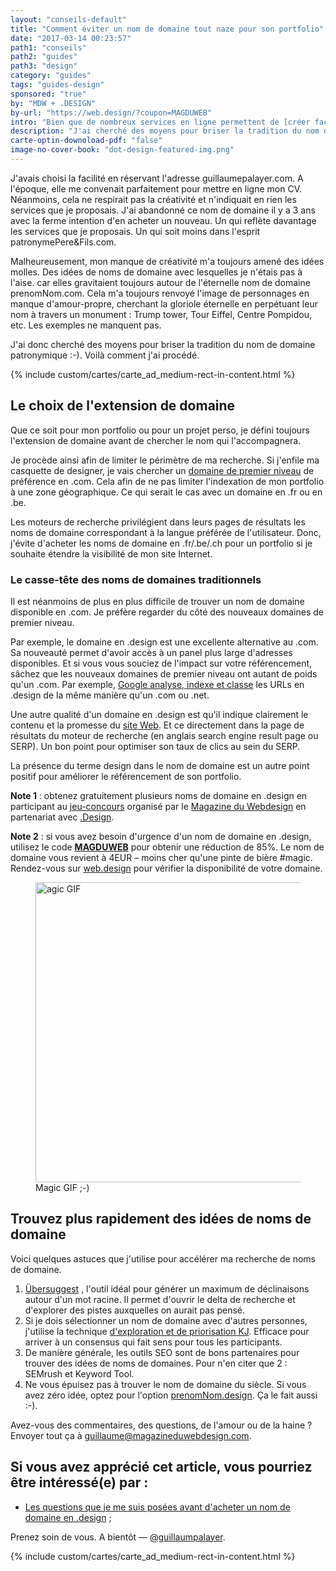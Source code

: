 ```yaml
---
layout: "conseils-default"
title: "Comment éviter un nom de domaine tout naze pour son portfolio"
date: "2017-03-14 00:23:57"
path1: "conseils"
path2: "guides"
path3: "design"
category: "guides"
tags: "guides-design"
sponsored: "true"
by: "MDW + .DESIGN"
by-url: "https://web.design/?coupon=MAGDUWEB"
intro: "Bien que de nombreux services en ligne permettent de [créer facilement son portfolio](http://www.magazineduwebdesign.com/conseils/guides/6-etapes-pour-foirer-le-design-de-son-portfolio/) , je préfère l'ancienne méthode. A savoir, acheter mon nom de domaine, uploader mon travail sur un serveur et ouvrir une bouteille de champagne pour fêter ça. Seul problème, le nom de domaine de mon [portfolio](http://www.magazineduwebdesign.com/collection/56-approches-cr-atives-de-portfolios-s-lection-automne-2016/) était tout naze."
description: "J'ai cherché des moyens pour briser la tradition du nom de domaine patronymique :-). Voilà comment j'ai procédé."
carte-optin-downoload-pdf: "false"
image-no-cover-book: "dot-design-featured-img.png"
---
```

J'avais choisi la facilité en réservant l'adresse guillaumepalayer.com. A l'époque, elle me convenait parfaitement pour mettre en ligne mon CV. Néanmoins, cela ne respirait pas la créativité et n'indiquait en rien les services que je proposais. J'ai abandonné ce nom de domaine il y a 3 ans avec la ferme intention d'en acheter un nouveau. Un qui reflète davantage les services que je proposais. Un qui soit moins dans l'esprit patronymePere&Fils.com.

Malheureusement, mon manque de créativité m'a toujours amené des idées molles. Des idées de noms de domaine avec lesquelles je n'étais pas à l'aise. car elles gravitaient toujours autour de l'éternelle nom de domaine prenomNom.com. Cela m'a toujours renvoyé l'image de personnages en manque d'amour-propre, cherchant la gloriole éternelle en perpétuant leur nom à travers un monument : Trump tower, Tour Eiffel, Centre Pompidou, etc. Les exemples ne manquent pas.

J'ai donc cherché des moyens pour briser la tradition du nom de domaine patronymique :-). Voilà comment j'ai procédé.

{% include custom/cartes/carte_ad_medium-rect-in-content.html %}

## Le choix de l'extension de domaine

Que ce soit pour mon portfolio ou pour un projet perso, je défini toujours l'extension de domaine avant de chercher le nom qui l'accompagnera.

Je procède ainsi afin de limiter le périmètre de ma recherche. Si j'enfile ma casquette de designer, je vais chercher un [domaine de premier niveau](https://fr.wikipedia.org/wiki/Domaine_de_premier_niveau) de préférence en .com. Cela afin de ne pas limiter l'indexation de mon portfolio à une zone géographique. Ce qui serait le cas avec un domaine en .fr ou en .be.

Les moteurs de recherche privilégient dans leurs pages de résultats les noms de domaine correspondant à la langue préférée de l'utilisateur. Donc, j'évite d'acheter les noms de domaine en .fr/.be/.ch pour un portfolio si je souhaite étendre la visibilité de mon site Internet.

### Le casse-tête des noms de domaines traditionnels

Il est néanmoins de plus en plus difficile de trouver un nom de domaine disponible en .com. Je préfère regarder du côté des nouveaux domaines de premier niveau.

Par exemple, le domaine en .design est une excellente alternative au .com. Sa nouveauté permet d'avoir accès à un panel plus large d'adresses disponibles. Et si vous vous souciez de l'impact sur votre référencement, sâchez que les nouveaux domaines de premier niveau ont autant de poids qu'un .com. Par exemple, [Google analyse, indexe et classe](http://mdw.design/2kdhStR) les URLs en .design de la même manière qu'un .com ou .net.

Une autre qualité d'un domaine en .design est qu'il indique clairement le contenu et la promesse du [site Web](http://www.magazineduwebdesign.com/inspirations/ui-design/sites-web/). Et ce directement dans la page de résultats du moteur de recherche (en anglais search engine result page ou SERP). Un bon point pour optimiser son taux de clics au sein du SERP.

La présence du terme design dans le nom de domaine est un autre point positif pour améliorer le référencement de son portfolio.

**Note 1** : obtenez gratuitement plusieurs noms de domaine en .design en participant au [jeu-concours](http://www.magazineduwebdesign.com/concours/) organisé par le [Magazine du Webdesign](http://www.magazineduwebdesign.com/) en partenariat avec [.Design](https://web.design/?coupon=MAGDUWEB).

**Note 2** : si vous avez besoin d'urgence d'un nom de domaine en .design, utilisez le code **[MAGDUWEB](https://web.design/?coupon=MAGDUWEB)** pour obtenir une réduction de 85%. Le nom de domaine vous revient à 4EUR – moins cher qu'une pinte de bière #magic. Rendez-vous sur [web.design](https://web.design/?coupon=MAGDUWEB) pour vérifier la disponibilité de votre domaine.

<figure class="figure-img mod-img-small-align-middle">
  <img src="https://s3-eu-west-1.amazonaws.com/mdw-images/large/12NUbkX6p4xOO4.gif" alt="agic GIF" width="480" height="auto"/>
  <figcaption>Magic GIF ;-)</figcaption>
</figure>

## Trouvez plus rapidement des idées de noms de domaine

Voici quelques astuces que j'utilise pour accélérer ma recherche de noms de domaine.

1. [Übersuggest](https://ubersuggest.io/) , l'outil idéal pour générer un maximum de déclinaisons autour d'un mot racine. Il permet d'ouvrir le delta de recherche et d'explorer des pistes auxquelles on aurait pas pensé.
2. Si je dois sélectionner un nom de domaine avec d'autres personnes, j'utilise la technique [d'exploration et de priorisation KJ](https://articles.uie.com/kj_technique/). Efficace pour arriver à un consensus qui fait sens pour tous les participants.
3. De manière générale, les outils SEO sont de bons partenaires pour trouver des idées de noms de domaines. Pour n'en citer que 2 : SEMrush et Keyword Tool.
4. Ne vous épuisez pas à trouver le nom de domaine du siècle. Si vous avez zéro idée, optez pour l'option [prenomNom.design](https://web.design/?coupon=MAGDUWEB). Ça le fait aussi :-).

Avez-vous des commentaires, des questions, de l'amour ou de la haine ? Envoyer tout ça à guillaume@magazineduwebdesign.com.

## Si vous avez apprécié cet article, vous pourriez être intéressé(e) par :

- [Les questions que je me suis posées avant d'acheter un nom de domaine en .design](http://www.magazineduwebdesign.com/conseils/guides/comment-obtenir-son-nom-de-domaine-gratuit-extension-design-et-impact-seo/) ;

Prenez soin de vous. A bientôt — [@guillaumpalayer](https://twitter.com/guillaumpalayer).

{% include custom/cartes/carte_ad_medium-rect-in-content.html %}
